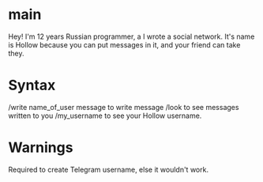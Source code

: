 # main
Hey! I'm 12 years Russian programmer, a I wrote a social network. It's name is Hollow because you can put messages in it, and your friend can take they.


# Syntax 
/write name_of_user message to write message
/look to see messages written to you
/my_username to see your Hollow username.


# Warnings
Required to create Telegram username, else it wouldn't work.

